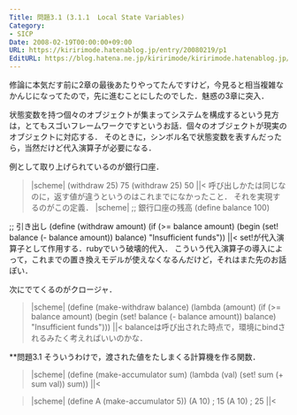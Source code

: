 ```yaml
---
Title: 問題3.1 (3.1.1  Local State Variables)
Category:
- SICP
Date: 2008-02-19T00:00:00+09:00
URL: https://kiririmode.hatenablog.jp/entry/20080219/p1
EditURL: https://blog.hatena.ne.jp/kiririmode/kiririmode.hatenablog.jp/atom/entry/8454420450078215471
---
```



修論に本気だす前に2章の最後あたりやってたんですけど，今見ると相当複雑なかんじになってたので，先に進むことにしたのでした．魅惑の3章に突入．


状態変数を持つ個々のオブジェクトが集まってシステムを構成するという見方は，とてもスゴいフレームワークですというお話．個々のオブジェクトが現実のオブジェクトに対応する．
そのときに，シンボル名で状態変数を表すんだったら，当然だけど代入演算子が必要になる．


例として取り上げられているのが銀行口座．
>|scheme|
(withdraw 25)
75
(withdraw 25)
50
||<
呼び出しかたは同じなのに，返す値が違うというのはこれまでになかったこと．
それを実現するのがこの定義．
>|scheme|
;; 銀行口座の残高
(define balance 100)

;; 引き出し
(define (withdraw amount)
  (if (>= balance amount)
      (begin (set! balance (- balance amount))
	     balance)
      "Insufficient funds"))
||<
set!が代入演算子として作用する．rubyでいう破壊的代入．
こういう代入演算子の導入によって，これまでの置き換えモデルが使えなくなるんだけど，それはまた先のお話ぽい．


次にでてくるのがクロージャ．
>|scheme|
(define (make-withdraw balance)
  (lambda (amount)
    (if (>= balance amount)
        (begin (set! balance (- balance amount))
               balance)
        "Insufficient funds")))
||<
balanceは呼び出された時点で，環境にbindされるみたく考えればいいのかな．

**問題3.1
そういうわけで，渡された値をたしまくる計算機を作る関数．
>|scheme|
(define (make-accumulator sum)
  (lambda (val)
    (set! sum (+ sum val))
    sum))
||<

>|scheme|
(define A (make-accumulator 5)) 
(A 10) ; 15
(A 10) ; 25
||<
